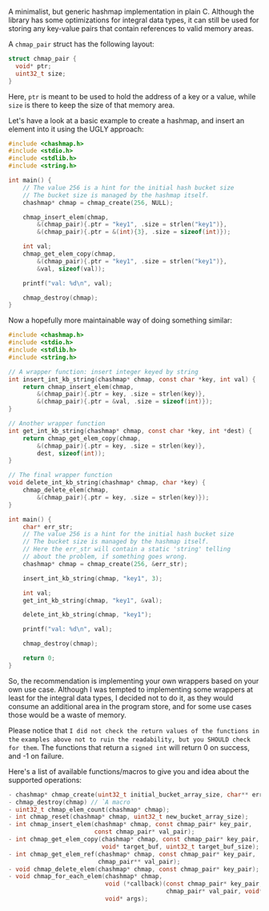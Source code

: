 A minimalist, but generic hashmap implementation in plain C. Although the
library has some optimizations for integral data types, it can still be used
for storing any key-value pairs that contain references to valid memory areas.

A `chmap_pair` struct has the following layout:
```c
struct chmap_pair {
  void* ptr;
  uint32_t size;
}
```

Here, `ptr` is meant to be used to hold the address of a key or a value, while
`size` is there to keep the size of that memory area.

Let's have a look at a basic example to create a hashmap, and insert an element
into it using the UGLY approach:

```c
#include <chashmap.h>
#include <stdio.h>
#include <stdlib.h>
#include <string.h>

int main() {
    // The value 256 is a hint for the initial hash bucket size
    // The bucket size is managed by the hashmap itself.
    chashmap* chmap = chmap_create(256, NULL);

    chmap_insert_elem(chmap,
        &(chmap_pair){.ptr = "key1", .size = strlen("key1")},
        &(chmap_pair){.ptr = &(int){3}, .size = sizeof(int)});

    int val;
    chmap_get_elem_copy(chmap,
        &(chmap_pair){.ptr = "key1", .size = strlen("key1")},
        &val, sizeof(val));

    printf("val: %d\n", val);

    chmap_destroy(chmap);
}
```

Now a hopefully more maintainable way of doing something similar:

```c
#include <chashmap.h>
#include <stdio.h>
#include <stdlib.h>
#include <string.h>

// A wrapper function: insert integer keyed by string
int insert_int_kb_string(chashmap* chmap, const char *key, int val) {
    return chmap_insert_elem(chmap,
        &(chmap_pair){.ptr = key, .size = strlen(key)},
        &(chmap_pair){.ptr = &val, .size = sizeof(int)});
}

// Another wrapper function
int get_int_kb_string(chashmap* chmap, const char *key, int *dest) {
    return chmap_get_elem_copy(chmap,
        &(chmap_pair){.ptr = key, .size = strlen(key)},
        dest, sizeof(int));
}

// The final wrapper function
void delete_int_kb_string(chashmap* chmap, char *key) {
    chmap_delete_elem(chmap,
        &(chmap_pair){.ptr = key, .size = strlen(key)});
}

int main() {
    char* err_str;
    // The value 256 is a hint for the initial hash bucket size
    // The bucket size is managed by the hashmap itself.
    // Here the err_str will contain a static 'string' telling
    // about the problem, if something goes wrong.
    chashmap* chmap = chmap_create(256, &err_str);

    insert_int_kb_string(chmap, "key1", 3);

    int val;
    get_int_kb_string(chmap, "key1", &val);

    delete_int_kb_string(chmap, "key1");

    printf("val: %d\n", val);

    chmap_destroy(chmap);

    return 0;
}
```

So, the recommendation is implementing your own wrappers based on your own use
case. Although I was tempted to implementing some wrappers at least for the
integral data types, I decided not to do it, as they would consume an additional
area in the program store, and for some use cases those would be a waste of
memory.

Please notice that `I did not check the return values of the functions in the`
`examples above not to ruin the readability, but you SHOULD check for them`. The
functions that return a `signed int` will return 0 on success, and -1 on
failure.

Here's a list of available functions/macros to give you and idea about the
supported operations:

```c
- chashmap* chmap_create(uint32_t initial_bucket_array_size, char** err);
- chmap_destroy(chmap) // `A macro`
- uint32_t chmap_elem_count(chashmap* chmap);
- int chmap_reset(chashmap* chmap, uint32_t new_bucket_array_size);
- int chmap_insert_elem(chashmap* chmap, const chmap_pair* key_pair,
                        const chmap_pair* val_pair);
- int chmap_get_elem_copy(chashmap* chmap, const chmap_pair* key_pair,
                          void* target_buf, uint32_t target_buf_size);
- int chmap_get_elem_ref(chashmap* chmap, const chmap_pair* key_pair,
                         chmap_pair** val_pair);
- void chmap_delete_elem(chashmap* chmap, const chmap_pair* key_pair);
- void chmap_for_each_elem(chashmap* chmap,
                           void (*callback)(const chmap_pair* key_pair,
                                            chmap_pair* val_pair, void* args),
                           void* args);
```
